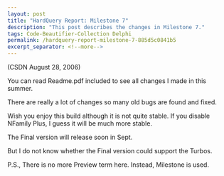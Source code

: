 ```yaml
---
layout: post
title: "HardQuery Report: Milestone 7"
description: "This post describes the changes in Milestone 7."
tags: Code-Beautifier-Collection Delphi
permalink: /hardquery-report-milestone-7-885d5c0841b5
excerpt_separator: <!--more-->
---
```

(CSDN August 28, 2006)

You can read Readme.pdf included to see all changes I made in this summer.

There are really a lot of changes so many old bugs are found and fixed.
<!--more-->

Wish you enjoy this build although it is not quite stable. If you disable NFamily Plus, I guess it will be much more stable.

The Final version will release soon in Sept.

But I do not know whether the Final version could support the Turbos.

P.S., There is no more Preview term here. Instead, Milestone is used.
